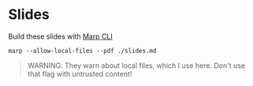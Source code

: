 # Slides
Build these slides with [Marp CLI](https://github.com/marp-team/marp-cli)

```shell
marp --allow-local-files --pdf ./slides.md
```

> WARNING: They warn about local files, which I use here. Don't use that flag with untrusted content!
